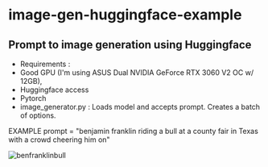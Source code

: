 # image-gen-huggingface-example

## Prompt to image generation using Huggingface
- Requirements :
-   Good GPU (I'm using ASUS Dual NVIDIA GeForce RTX 3060 V2 OC w/ 12GB),
-   Huggingface access
-   Pytorch
- image_generator.py : Loads model and accepts prompt.  Creates a batch of options.

EXAMPLE
prompt = "benjamin franklin riding a bull at a county fair in Texas with a crowd cheering him on"


![benfranklinbull](https://github.com/user-attachments/assets/acb11a82-95a6-4cbd-a09b-704f415a34f0)
